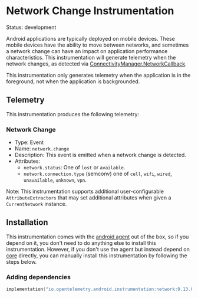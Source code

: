 
# Network Change Instrumentation

Status: development

Android applications are typically deployed on mobile devices. These mobile devices
have the ability to move between networks, and sometimes a network change can
have an impact on application performance characteristics. This instrumentation
will generate telemetry when the network changes, as detected
via [ConnectivityManager.NetworkCallback](https://developer.android.com/reference/android/net/ConnectivityManager.NetworkCallback).

This instrumentation only generates telemetry when the application is in the foreground,
not when the application is backgrounded.

## Telemetry

This instrumentation produces the following telemetry:

### Network Change

* Type: Event
* Name: `network.change`
* Description: This event is emitted when a network change is detected.
* Attributes:
    * `network.status`: One of `lost` or `available`.
    * `network.connection.type` (semconv) one of `cell`, `wifi`, `wired`, `unavailable`, `unknown`, `vpn`.

Note: This instrumentation supports additional user-configurable `AttributeExtractors` that
may set additional attributes when given a `CurrentNetwork` instance.

## Installation

This instrumentation comes with the [android agent](../../android-agent) out of the box, so
if you depend on it, you don't need to do anything else to install this instrumentation.
However, if you don't use the agent but instead depend on [core](../../core) directly, you can
manually install this instrumentation by following the steps below.

### Adding dependencies

```kotlin
implementation("io.opentelemetry.android.instrumentation:network:0.13.0-alpha")
```